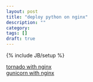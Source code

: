 ```yaml
---
layout: post
title: "deploy python on nginx"
description: ""
category: 
tags: []
draft: true
---
```

{% include JB/setup %}

[tornado with nginx](serholiu.com/tornado-nginx-supervisord)  
[gunicorn with nginx](http://michal.karzynski.pl/blog/2013/06/09/django-nginx-gunicorn-virtualenv-supervisor/)
